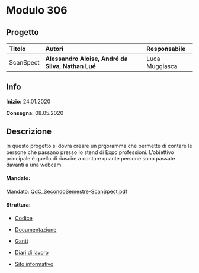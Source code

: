 # Modulo 306
## Progetto
|Titolo             |Autori           |Responsabile               |
|:------------------|:------------------|:--------------------------|
|ScanSpect    |<b>Alessandro Aloise,</b> <b>André da Silva,</b>  <b>Nathan Lué </b> |Luca Muggiasca|

## Info
**Inizio:** 24.01.2020

**Consegna:** 08.05.2020

## Descrizione
In questo progetto si dovrà creare un prgoramma che permette di contare le persone che passano presso lo stend di Expo professioni.
L’obiettivo principale è quello di riuscire a contare quante persone sono passate davanti a una webcam.

#### Mandato:
Mandato: [QdC_SecondoSemestre-ScanSpect.pdf](Documenti/muggiasca_qdc_scanspect.pdf)

#### Struttura:
- [Codice](src/)

- [Documentazione](Documenti/Documentazione.md)

- [Gantt](Documenti/ScanSpect_Gantt.pod)

- [Diari di lavoro](Diari/)

-  [Sito informativo](http://samtinfo.ch/i17aloale/site)

